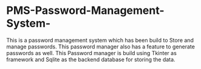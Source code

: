 # PMS-Password-Management-System-
This is a password management system which has been build to Store and manage passwords. This password manager also has a feature to generate passwords as well. This Password manager is build using Tkinter as framework and Sqlite as the backend database for storing the data. 
